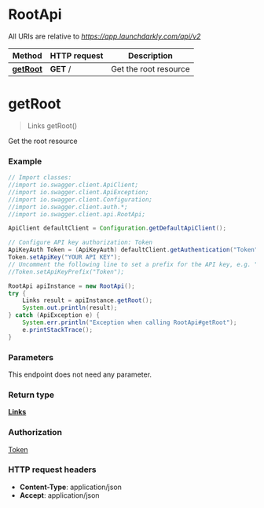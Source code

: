 # RootApi

All URIs are relative to *https://app.launchdarkly.com/api/v2*

Method | HTTP request | Description
------------- | ------------- | -------------
[**getRoot**](RootApi.md#getRoot) | **GET** / | Get the root resource


<a name="getRoot"></a>
# **getRoot**
> Links getRoot()

Get the root resource

### Example
```java
// Import classes:
//import io.swagger.client.ApiClient;
//import io.swagger.client.ApiException;
//import io.swagger.client.Configuration;
//import io.swagger.client.auth.*;
//import io.swagger.client.api.RootApi;

ApiClient defaultClient = Configuration.getDefaultApiClient();

// Configure API key authorization: Token
ApiKeyAuth Token = (ApiKeyAuth) defaultClient.getAuthentication("Token");
Token.setApiKey("YOUR API KEY");
// Uncomment the following line to set a prefix for the API key, e.g. "Token" (defaults to null)
//Token.setApiKeyPrefix("Token");

RootApi apiInstance = new RootApi();
try {
    Links result = apiInstance.getRoot();
    System.out.println(result);
} catch (ApiException e) {
    System.err.println("Exception when calling RootApi#getRoot");
    e.printStackTrace();
}
```

### Parameters
This endpoint does not need any parameter.

### Return type

[**Links**](Links.md)

### Authorization

[Token](../README.md#Token)

### HTTP request headers

 - **Content-Type**: application/json
 - **Accept**: application/json

